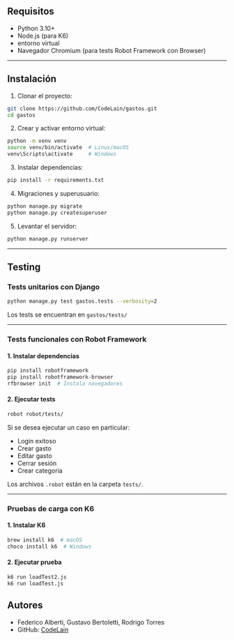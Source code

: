 
##  Requisitos

- Python 3.10+
- Node.js (para K6)
- entorno virtual
- Navegador Chromium (para tests Robot Framework con Browser)

---

## Instalación

1. Clonar el proyecto:

```bash
git clone https://github.com/CodeLain/gastos.git
cd gastos
```

2. Crear y activar entorno virtual:

```bash
python -m venv venv
source venv/bin/activate  # Linux/macOS
venv\Scripts\activate     # Windows
```

3. Instalar dependencias:

```bash
pip install -r requirements.txt
```

4. Migraciones y superusuario:

```bash
python manage.py migrate
python manage.py createsuperuser
```

5. Levantar el servidor:

```bash
python manage.py runserver
```

---

##  Testing

### Tests unitarios con Django

```bash
python manage.py test gastos.tests --verbosity=2
```

Los tests se encuentran en `gastos/tests/`

---

### Tests funcionales con Robot Framework

#### 1. Instalar dependencias

```bash
pip install robotframework
pip install robotframework-browser
rfbrowser init  # Instala navegadores
```

#### 2. Ejecutar tests

```bash
robot robot/tests/
```

Si se desea ejecutar un caso en particular:

- Login exitoso
- Crear gasto
- Editar gasto
- Cerrar sesión
- Crear categoría

Los archivos `.robot` están en la carpeta `tests/`.

---

### Pruebas de carga con K6

#### 1. Instalar K6

```bash
brew install k6  # macOS
choco install k6  # Windows
```

#### 2. Ejecutar prueba

```bash
k6 run loadTest2.js
k6 run loadTest.js
```

## Autores

- Federico Alberti, Gustavo Bertoletti, Rodrigo Torres
- GitHub: [CodeLain](https://github.com/CodeLain)

